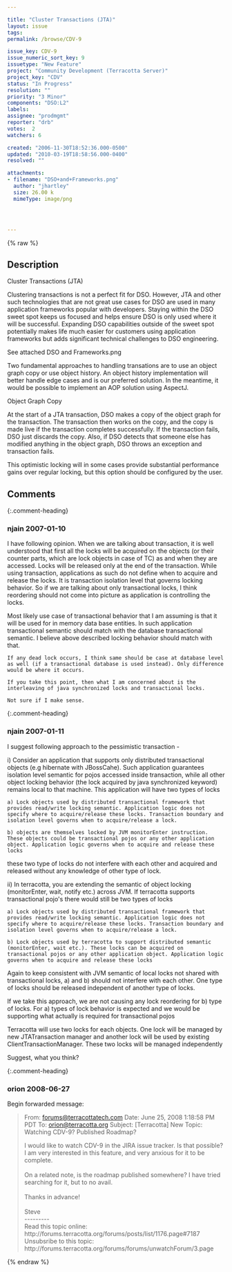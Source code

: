 ```yaml
---

title: "Cluster Transactions (JTA)"
layout: issue
tags: 
permalink: /browse/CDV-9

issue_key: CDV-9
issue_numeric_sort_key: 9
issuetype: "New Feature"
project: "Community Development (Terracotta Server)"
project_key: "CDV"
status: "In Progress"
resolution: ""
priority: "3 Minor"
components: "DSO:L2"
labels: 
assignee: "prodmgmt"
reporter: "drb"
votes:  2
watchers: 6

created: "2006-11-30T18:52:36.000-0500"
updated: "2010-03-19T18:58:56.000-0400"
resolved: ""

attachments:
- filename: "DSO+and+Frameworks.png"
  author: "jhartley"
  size: 26.00 k
  mimeType: image/png




---
```


{% raw %}

## Description

<div markdown="1" class="description">

Cluster Transactions (JTA)

Clustering transactions is not a perfect fit for DSO. However, JTA and other such technologies that are not great use cases for DSO are used in many application frameworks popular with developers. Staying within the DSO sweet spot keeps us focused and helps ensure DSO is only used where it will be successful. Expanding DSO capabilities outside of the sweet spot potentially makes life much easier for customers using application frameworks but adds significant technical challenges to DSO engineering.

See attached DSO and Frameworks.png

Two fundamental approaches to handling transations are to use an object graph copy or use object history. An object history implementation will better handle edge cases and is our preferred solution. In the meantime, it would be possible to implement an AOP solution using AspectJ.


Object Graph Copy

At the start of a JTA transaction, DSO makes a copy of the object graph for the transaction. The transaction then works on the copy, and the copy is made live if the transaction completes successfully. If the transaction fails, DSO just discards the copy. Also, if DSO detects that someone else has modified anything in the object graph, DSO throws an exception and transaction fails.

This optimistic locking will in some cases provide substantial performance gains over regular locking, but this option should be configured by the user.

</div>

## Comments


{:.comment-heading}
### **njain** <span class="date">2007-01-10</span>

<div markdown="1" class="comment">

I have following opinion. When we are talking about transaction, it is well understood that first all the locks will be acquired on the objects (or their counter parts, which are lock objects in case of TC) as and when they are accessed. Locks will be released only at the end of the transaction. While using transaction, applications as such do not define when to acquire and release the locks. It is transaction isolation level that governs locking behavior. So if we are talking about only transactional locks, I think reordering should not come into picture as application is controlling the locks.

   Most likely use case of transactional behavior that I am assuming is that it will be used for in memory data base entities. In such application transactional semantic should match with the database transactional semantic. I believe above described locking behavior should match with that. 

    If any dead lock occurs, I think same should be case at database level as well (if a transactional database is used instead). Only difference would be where it occurs.

    If you take this point, then what I am concerned about is the interleaving of java synchronized locks and transactional locks.

    Not sure if I make sense.

</div>


{:.comment-heading}
### **njain** <span class="date">2007-01-11</span>

<div markdown="1" class="comment">

I suggest following approach to the pessimistic transaction -

i) Consider an application that supports only distributed transactional objects (e.g hibernate with JBossCahe). Such application guarantees isolation level semantic for pojos accessed inside transaction, while all other object locking behavior (the lock acquired by java synchronized keyword) remains local to that machine. This application will have two types of locks

    a) Lock objects used by distributed transactional framework that provides read/write locking semantic. Application logic does not specify where to acquire/release these locks. Transaction boundary and isolation level governs when to acquire/release a lock.

    b) objects are themselves locked by JVM monitorEnter instruction. These objects could be transactional pojos or any other application object. Application logic governs when to acquire and release these locks

these two type of locks do not interfere with each other and acquired and released without any knowledge of other type of lock.

ii) In terracotta, you are extending the semantic of object locking (monitorEnter, wait, notify etc.) across JVM. If terracotta supports transactional pojo's there would still be two types of locks

    a) Lock objects used by distributed transactional framework that provides read/write locking semantic. Application logic does not specify where to acquire/release these locks. Transaction boundary and isolation level governs when to acquire/release a lock.

    b) Lock objects used by terracotta to support distributed semantic (monitorEnter, wait etc.). These locks can be acquired on transactional pojos or any other application object. Application logic governs when to acquire and release these locks


Again to keep consistent with JVM semantic of local locks not shared with transactional locks, a) and b) should not interfere with each other. One type of locks should be released independent of another type of locks.

If we take this approach, we are not causing any lock reordering for b) type of locks. For a) types of lock behavior is expected and we would be supporting what actually is required for transactional pojos

Terracotta will use two locks for each objects. One lock will be managed by new JTATransaction manager and another lock will be used by existing ClientTransactionManager. These two locks will be managed independently

Suggest, what you think?

</div>


{:.comment-heading}
### **orion** <span class="date">2008-06-27</span>

<div markdown="1" class="comment">



Begin forwarded message:

> From: forums@terracottatech.com
> Date: June 25, 2008 1:18:58 PM PDT
> To: orion@terracotta.org
> Subject: [Terracotta] New Topic: Watching CDV-9? Published Roadmap?
>
> <html>
> <head>
> <base href="http://forums.terracotta.org/forums/">
> <style type="text/css">@import url( http://forums.terracotta.org/forums//templates/default/styles/style.css 
>  );</style>
> </head>
> <body>
> I would like to watch CDV-9 in the JIRA issue tracker.  Is that  
> possible?  I am very interested in this feature, and very anxious  
> for it to be complete.
> <br/>
> <br/> On a related note, is the roadmap published somewhere?  I have  
> tried searching for it, but to no avail.
> <br/>
> <br/> Thanks in advance!
> <br/>
> <br/> Steve
> <br>
> ---------<br>
> Read this topic online: http://forums.terracotta.org/forums/posts/list/1176.page#7187 
> <br>
> Unsubsribe to this topic: http://forums.terracotta.org/forums/forums/unwatchForum/3.page 
> <br>
> </body>
> </html>



</div>



{% endraw %}
